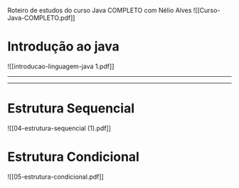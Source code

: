 Roteiro de estudos do curso Java COMPLETO com Nélio Alves
![[Curso-Java-COMPLETO.pdf]]


# Introdução ao java
![[introducao-linguagem-java 1.pdf]]

---
---


# Estrutura Sequencial
![[04-estrutura-sequencial (1).pdf]]

# Estrutura Condicional
![[05-estrutura-condicional.pdf]]